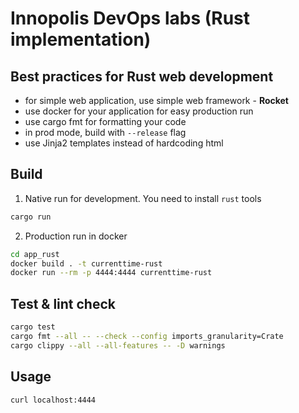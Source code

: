 # Innopolis DevOps labs (Rust implementation)

## Best practices for Rust web development

+ for simple web application, use simple web framework - **Rocket**
+ use docker for your application for easy production run
+ use cargo fmt for formatting your code
+ in prod mode, build with `--release` flag
+ use Jinja2 templates instead of hardcoding html

## Build

1. Native run for development. You need to install `rust` tools

```bash
cargo run
```

2. Production run in docker

```bash
cd app_rust
docker build . -t currenttime-rust
docker run --rm -p 4444:4444 currenttime-rust
```

## Test & lint check

```bash
cargo test
cargo fmt --all -- --check --config imports_granularity=Crate
cargo clippy --all --all-features -- -D warnings
```

## Usage

```bash
curl localhost:4444
```
